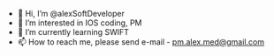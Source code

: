 - 👋 Hi, I’m @alexSoftDeveloper
- 👀 I’m interested in IOS coding, PM
- 🌱 I’m currently learning SWIFT
- 📫 How to reach me, please send e-mail - pm.alex.med@gmail.com


<!---
alexSoftDeveloper/alexSoftDeveloper is a ✨ special ✨ repository because its `README.md` (this file) appears on your GitHub profile.
You can click the Preview link to take a look at your changes.
--->
